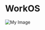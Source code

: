 # WorkOS
![My Image](https://get.pxhere.com/photo/skull-bone-archaeology-skeleton-dinosaur-tooth-dangerous-jura-tyrannosaurus-excavation-carnivores-eddy-allosaurus-jaw-prehistoric-times-velociraptor-carnosauria-allosauridae-palaeonthologie-1142057.jpg)
